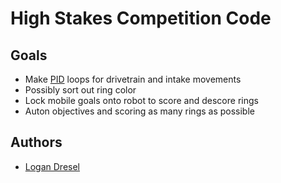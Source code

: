 # High Stakes Competition Code
## Goals
* Make [PID](https://www.wescottdesign.com/articles/pid/pidWithoutAPhd.pdf) loops for drivetrain and intake movements
* Possibly sort out ring color
* Lock mobile goals onto robot to score and descore rings
* Auton objectives and scoring as many rings as possible

## Authors

- [Logan Dresel](https://www.github.com/coollogan876)
